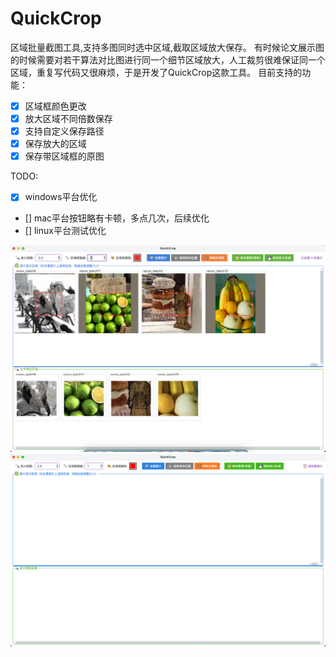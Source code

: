 # QuickCrop
区域批量截图工具,支持多图同时选中区域,截取区域放大保存。
有时候论文展示图的时候需要对若干算法对比图进行同一个细节区域放大，人工裁剪很难保证同一个区域，重复写代码又很麻烦，于是开发了QuickCrop这款工具。
目前支持的功能：
- [x] 区域框颜色更改
- [x] 放大区域不同倍数保存
- [x] 支持自定义保存路径
- [x] 保存放大的区域
- [x] 保存带区域框的原图

TODO:
- [x] windows平台优化
- [] mac平台按钮略有卡顿，多点几次，后续优化
- [] linux平台测试优化

![demo2](./demo2.png)
![demo](./demo.jpg)

